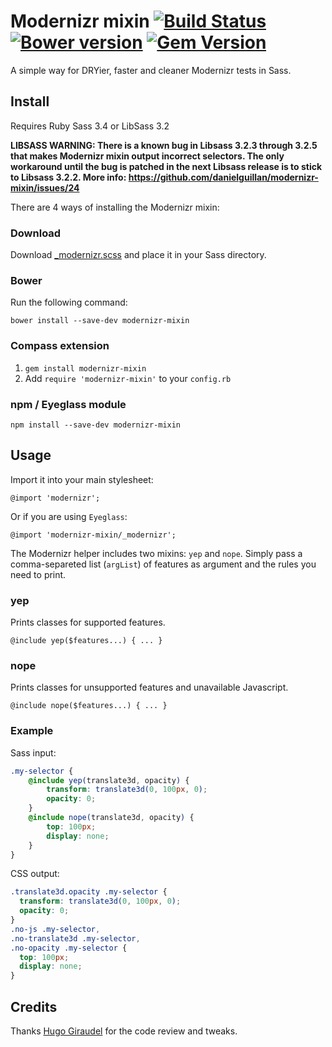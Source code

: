 # Modernizr mixin [![Build Status](https://travis-ci.org/danielguillan/modernizr-mixin.svg?branch=master)](https://travis-ci.org/danielguillan/modernizr-mixin) [![Bower version](https://badge.fury.io/bo/modernizr-mixin.svg)](http://badge.fury.io/bo/modernizr-mixin) [![Gem Version](https://badge.fury.io/rb/modernizr-mixin.svg)](http://badge.fury.io/rb/modernizr-mixin)

A simple way for DRYier, faster and cleaner Modernizr tests in Sass.

## Install

Requires Ruby Sass 3.4 or LibSass 3.2

**LIBSASS WARNING: There is a known bug in Libsass 3.2.3 through 3.2.5 that makes Modernizr mixin output incorrect selectors. The only workaround until the bug is patched in the next Libsass release is to stick to Libsass 3.2.2. More info: https://github.com/danielguillan/modernizr-mixin/issues/24**

There are 4 ways of installing the Modernizr mixin:

### Download

Download [_modernizr.scss](/stylesheets/_modernizr.scss) and place it in your Sass directory.

### Bower

Run the following command:

	bower install --save-dev modernizr-mixin

### Compass extension

1. `gem install modernizr-mixin`
2. Add `require 'modernizr-mixin'` to your `config.rb`

### npm / Eyeglass module

    npm install --save-dev modernizr-mixin

## Usage

Import it into your main stylesheet:

	@import 'modernizr';

Or if you are using `Eyeglass`:

	@import 'modernizr-mixin/_modernizr';

The Modernizr helper includes two mixins: `yep` and `nope`. Simply pass a comma-separeted list (`argList`) of features as argument and the rules you need to print.

### yep

Prints classes for supported features.

	@include yep($features...) { ... }

### nope

Prints classes for unsupported features and unavailable Javascript.

	@include nope($features...) { ... }

### Example

Sass input:

```scss
.my-selector {
	@include yep(translate3d, opacity) {
		transform: translate3d(0, 100px, 0);
		opacity: 0;
	}
	@include nope(translate3d, opacity) {
		top: 100px;
		display: none;
	}
}
```

CSS output:

```css
.translate3d.opacity .my-selector {
  transform: translate3d(0, 100px, 0);
  opacity: 0;
}
.no-js .my-selector,
.no-translate3d .my-selector,
.no-opacity .my-selector {
  top: 100px;
  display: none;
}
```

## Credits

Thanks [Hugo Giraudel](https://github.com/hugogiraudel) for the code review and tweaks.
